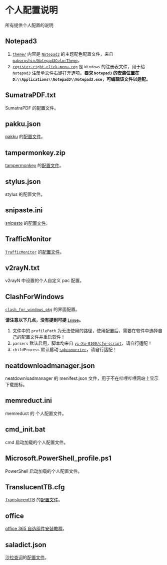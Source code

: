 # 个人配置说明

所有提供个人配置的说明

## Notepad3

1. [`theme/`](https://github.com/yi-Xu-0100/Application-Lists/tree/main/config/Notepad3) 内容是 [`Notepad3`](https://github.com/rizonesoft/Notepad3) 的主题配色配置文件，来自[`maboroshin/Notepad3ColorTheme`](https://github.com/maboroshin/Notepad3ColorTheme)。
2. [`register-right-click-menu.reg`](https://github.com/yi-Xu-0100/Application-Lists/blob/main/config/Notepad3/register-right-click-menu.reg) 是 `Windows` 的注册表文件，用于给 `Notepad3` 注册单文件右键打开选项。**要求 `Notepad3` 的安装位置在 `D:\\Applications\\Notepad3\\Notepad3.exe`，可编辑该文件以适配。**

## SumatraPDF.txt

SumatraPDF 的配置文件。

## pakku.json

[pakku](https://s.xmcp.ml/pakkujs/) 的[配置文件](https://github.com/yi-Xu-0100/Application-Lists/blob/main/config/pakku.json)。

## tampermonkey.zip

[tampermonkey](https://www.tampermonkey.net/?ext=dhdg&browser=chrome) 的[配置文件](https://github.com/yi-Xu-0100/Application-Lists/blob/main/config/tampermonkey.zip)。

## stylus.json

stylus 的配置文件。

## snipaste.ini

[snipaste](https://zh.snipaste.com/) 的[配置文件](https://github.com/yi-Xu-0100/Application-Lists/blob/main/config/snipaste.ini)。

## TrafficMonitor

[`TrafficMonitor`](https://github.com/zhongyang219/TrafficMonitor) 的[配置文件](https://github.com/yi-Xu-0100/Application-Lists/tree/main/config/TrafficMonitor)。

## v2rayN.txt

v2rayN 中设置的个人自定义 pac 配置。

## ClashForWindows

[`clash_for_windows_pkg`](https://github.com/Fndroid/clash_for_windows_pkg) 的界面配置。

**请注意以下几点，没有提到可提 [`issue`](https://github.com/yi-Xu-0100/Application-Lists/issues)。**

1. 文件中的 `profilePath` 为无法使用的路径，使用配置后，需要在软件中选择自己的配置文件并重启软件！
2. `parsers` 默认启用，脚本均来自 [`yi-Xu-0100/cfw-script`](https://github.com/yi-Xu-0100/cfw-scripts)，请自行适配！
3. `childProcess` 默认启动 [`subconverter`](https://github.com/tindy2013/subconverter)，请自行适配！

## neatdownloadmanager.json

neatdownloadmanager 的 menifest.json 文件，用于不在哔哩哔哩网站上显示下载图标。

## memreduct.ini

memreduct 的 个人配置文件。

## cmd_init.bat

cmd 启动加载的个人配置文件。

## Microsoft.PowerShell_profile.ps1

PowerShell 启动加载的个人配置文件。

## TranslucentTB.cfg

[TranslucentTB](https://github.com/TranslucentTB/TranslucentTB) 的[配置文件](https://github.com/yi-Xu-0100/Application-Lists/blob/main/config/translucenttb.cfg)。

## office

[office 365 自选组件安装教程](https://github.yixuju.cn/Application-Lists/#/office)。

## saladict.json

[沙拉查词](https://saladict.crimx.com/)的[配置文件](https://github.com/yi-Xu-0100/Application-Lists/blob/main/config/saladict.json)。
